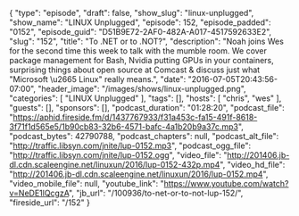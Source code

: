{
  "type": "episode",
  "draft": false,
  "show_slug": "linux-unplugged",
  "show_name": "LINUX Unplugged",
  "episode": 152,
  "episode_padded": "0152",
  "episode_guid": "D51B9E72-2AF0-482A-A017-4517592633E2",
  "slug": "152",
  "title": "To .NET or to .NOT?",
  "description": "Noah joins Wes for the second time this week to talk with the mumble room. We cover package management for Bash, Nvidia putting GPUs in your containers, surprising things about open source at Comcast & discuss just what \"Microsoft \u2665 Linux\" really means.",
  "date": "2016-07-05T20:43:56-07:00",
  "header_image": "/images/shows/linux-unplugged.png",
  "categories": [
    "LINUX Unplugged"
  ],
  "tags": [],
  "hosts": [
    "chris",
    "wes"
  ],
  "guests": [],
  "sponsors": [],
  "podcast_duration": "01:28:20",
  "podcast_file": "https://aphid.fireside.fm/d/1437767933/f31a453c-fa15-491f-8618-3f71f1d565e5/1b90cb83-32b6-4571-bafc-4a1b20b9a37c.mp3",
  "podcast_bytes": 42790788,
  "podcast_chapters": null,
  "podcast_alt_file": "http://traffic.libsyn.com/jnite/lup-0152.mp3",
  "podcast_ogg_file": "http://traffic.libsyn.com/jnite/lup-0152.ogg",
  "video_file": "http://201406.jb-dl.cdn.scaleengine.net/linuxun/2016/lup-0152-432p.mp4",
  "video_hd_file": "http://201406.jb-dl.cdn.scaleengine.net/linuxun/2016/lup-0152.mp4",
  "video_mobile_file": null,
  "youtube_link": "https://www.youtube.com/watch?v=NeDE1lQcgzA",
  "jb_url": "/100936/to-net-or-to-not-lup-152/",
  "fireside_url": "/152"
}

